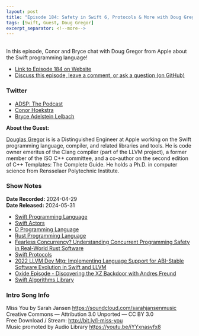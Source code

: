 ```yaml
---
layout: post
title: "Episode 184: Safety in Swift 6, Protocols & More with Doug Gregor"
tags: [Swift, Guest, Doug Gregor]
excerpt_separator: <!--more-->
---
```


<div id="buzzsprout-player-15161969"></div><script src="https://www.buzzsprout.com/1501960/15161969-episode-184-safety-in-swift-6-protocols-more-with-doug-gregor.js?container_id=buzzsprout-player-15161969&player=small" type="text/javascript" charset="utf-8"></script>

<br>In this episode, Conor and Bryce chat with Doug Gregor from Apple about the Swift programming language!

<!--more-->

* [Link to Episode 184 on Website](https://adspthepodcast.com/2024/05/31/Episode-184.html)
* [Discuss this episode, leave a comment, or ask a question (on GitHub)](https://github.com/codereport/adsp2/discussions/76)

### Twitter
 
* [ADSP: The Podcast](https://twitter.com/adspthepodcast)
* [Conor Hoekstra](https://twitter.com/code_report)
* [Bryce Adelstein Lelbach](https://twitter.com/blelbach)


**About the Guest:**

[Douglas Gregor](https://twitter.com/dgregor79) is is a Distinguished Engineer at Apple working on the Swift programming language, compiler, and related libraries and tools. He is code owner emeritus of the Clang compiler (part of the LLVM project), a former member of the ISO C++ committee, and a co-author on the second edition of C++ Templates: The Complete Guide. He holds a Ph.D. in computer science from Rensselaer Polytechnic Institute.

### Show Notes

**Date Recorded:** 2024-04-29 <br>
**Date Released:** 2024-05-31

* [Swift Programming Language](https://developer.apple.com/swift/)
* [Swift Actors](https://developer.apple.com/documentation/swift/actor)
* [D Programming Language](https://dlang.org/)
* [Rust Programming Language](https://www.rust-lang.org/)
* [Fearless Concurrency? Understanding Concurrent Programming Safety in Real-World Rust Software](https://arxiv.org/abs/1902.01906)
* [Swift Protocols](https://docs.swift.org/swift-book/documentation/the-swift-programming-language/protocols/)
* [2022 LLVM Dev Mtg: Implementing Language Support for ABI-Stable Software Evolution in Swift and LLVM](https://www.youtube.com/watch?v=MgPBetJWkmc) 
* [Oxide Episode - Discovering the XZ Backdoor with Andres Freund](https://open.spotify.com/episode/0C04JlCpMFe07C1XCswbZ9)
* [Swift Algorithms Library](https://github.com/apple/swift-algorithms)

### Intro Song Info
 
Miss You by Sarah Jansen https://soundcloud.com/sarahjansenmusic<br>
Creative Commons — Attribution 3.0 Unported — CC BY 3.0<br>
Free Download / Stream: http://bit.ly/l-miss-you<br>
Music promoted by Audio Library https://youtu.be/iYYxnasvfx8<br>
